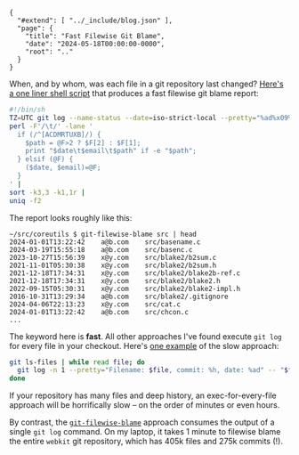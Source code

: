 
    {
      "#extend": [ "../_include/blog.json" ],
      "page": {
        "title": "Fast Filewise Git Blame",
        "date": "2024-05-18T00:00:00-0000",
        "root": ".."
      }
    }


When, and by whom, was each file in a git repository last changed? [Here's a one liner shell script](https://gist.github.com/acg/41e147c15e36c6db87db5bd286c03ba3) that produces a fast filewise git blame report:

```sh
#!/bin/sh
TZ=UTC git log --name-status --date=iso-strict-local --pretty="%ad%x09%ae" "$@" |
perl -F'/\t/' -lane '
  if (/^[ACDMRTUXB]/) {
    $path = @F>2 ? $F[2] : $F[1];
    print "$date\t$email\t$path" if -e "$path";
  } elsif (@F) {
    ($date, $email)=@F;
  }
' |
sort -k3,3 -k1,1r |
uniq -f2
```

The report looks roughly like this:

    ~/src/coreutils $ git-filewise-blame src | head
    2024-01-01T13:22:42    a@b.com    src/basename.c
    2024-03-19T15:55:18    a@b.com    src/basenc.c
    2023-10-27T15:56:39    x@y.com    src/blake2/b2sum.c
    2021-11-01T05:30:38    x@y.com    src/blake2/b2sum.h
    2021-12-18T17:34:31    x@y.com    src/blake2/blake2b-ref.c
    2021-12-18T17:34:31    x@y.com    src/blake2/blake2.h
    2022-09-15T05:30:31    x@y.com    src/blake2/blake2-impl.h
    2016-10-31T13:29:34    a@b.com    src/blake2/.gitignore
    2024-04-06T22:13:23    x@y.com    src/cat.c
    2024-01-01T13:22:42    a@b.com    src/chcon.c
    ...

The keyword here is **fast**. All other approaches I've found execute `git log` for every file in your checkout. Here's [one example](https://stackoverflow.com/a/5183273) of the slow approach:

```sh
git ls-files | while read file; do
  git log -n 1 --pretty="Filename: $file, commit: %h, date: %ad" -- "$file"
done
```

If your repository has many files and deep history, an exec-for-every-file approach will be horrifically slow – on the order of minutes or even hours.

By contrast, the [`git-filewise-blame`](https://gist.github.com/acg/41e147c15e36c6db87db5bd286c03ba3) approach consumes the output of a single `git log` command. On my laptop, it takes 1 minute to filewise blame the entire `webkit` git repository, which has 405k files and 275k commits (!).
